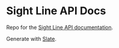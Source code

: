 # Sight Line API Docs

Repo for the [Sight Line API documentation](https://sight-line.uk/docs).

Generate with [Slate](https://github.com/lord/slate/).
